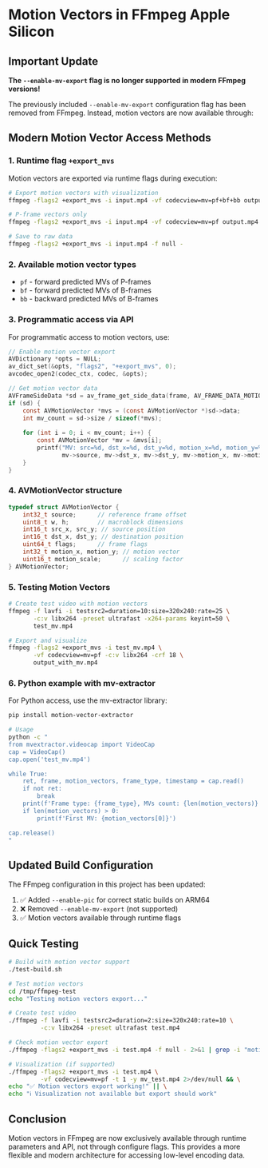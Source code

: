 # Motion Vectors in FFmpeg Apple Silicon

## Important Update

**The `--enable-mv-export` flag is no longer supported in modern FFmpeg versions!**

The previously included `--enable-mv-export` configuration flag has been removed from FFmpeg. Instead, motion vectors are now available through:

## Modern Motion Vector Access Methods

### 1. Runtime flag `+export_mvs`

Motion vectors are exported via runtime flags during execution:

```bash
# Export motion vectors with visualization
ffmpeg -flags2 +export_mvs -i input.mp4 -vf codecview=mv=pf+bf+bb output.mp4

# P-frame vectors only
ffmpeg -flags2 +export_mvs -i input.mp4 -vf codecview=mv=pf output.mp4

# Save to raw data
ffmpeg -flags2 +export_mvs -i input.mp4 -f null -
```

### 2. Available motion vector types

- `pf` - forward predicted MVs of P-frames
- `bf` - forward predicted MVs of B-frames  
- `bb` - backward predicted MVs of B-frames

### 3. Programmatic access via API

For programmatic access to motion vectors, use:

```c
// Enable motion vector export
AVDictionary *opts = NULL;
av_dict_set(&opts, "flags2", "+export_mvs", 0);
avcodec_open2(codec_ctx, codec, &opts);

// Get motion vector data
AVFrameSideData *sd = av_frame_get_side_data(frame, AV_FRAME_DATA_MOTION_VECTORS);
if (sd) {
    const AVMotionVector *mvs = (const AVMotionVector *)sd->data;
    int mv_count = sd->size / sizeof(*mvs);
    
    for (int i = 0; i < mv_count; i++) {
        const AVMotionVector *mv = &mvs[i];
        printf("MV: src=%d, dst_x=%d, dst_y=%d, motion_x=%d, motion_y=%d\n",
               mv->source, mv->dst_x, mv->dst_y, mv->motion_x, mv->motion_y);
    }
}
```

### 4. AVMotionVector structure

```c
typedef struct AVMotionVector {
    int32_t source;      // reference frame offset
    uint8_t w, h;        // macroblock dimensions  
    int16_t src_x, src_y; // source position
    int16_t dst_x, dst_y; // destination position
    uint64_t flags;      // frame flags
    int32_t motion_x, motion_y; // motion vector
    uint16_t motion_scale;      // scaling factor
} AVMotionVector;
```

### 5. Testing Motion Vectors

```bash
# Create test video with motion vectors
ffmpeg -f lavfi -i testsrc2=duration=10:size=320x240:rate=25 \
       -c:v libx264 -preset ultrafast -x264-params keyint=50 \
       test_mv.mp4

# Export and visualize
ffmpeg -flags2 +export_mvs -i test_mv.mp4 \
       -vf codecview=mv=pf -c:v libx264 -crf 18 \
       output_with_mv.mp4
```

### 6. Python example with mv-extractor

For Python access, use the mv-extractor library:

```bash
pip install motion-vector-extractor

# Usage
python -c "
from mvextractor.videocap import VideoCap
cap = VideoCap()
cap.open('test_mv.mp4')

while True:
    ret, frame, motion_vectors, frame_type, timestamp = cap.read()
    if not ret:
        break
    print(f'Frame type: {frame_type}, MVs count: {len(motion_vectors)}')
    if len(motion_vectors) > 0:
        print(f'First MV: {motion_vectors[0]}')

cap.release()
"
```

## Updated Build Configuration

The FFmpeg configuration in this project has been updated:

1. ✅ Added `--enable-pic` for correct static builds on ARM64
2. ❌ Removed `--enable-mv-export` (not supported)  
3. ✅ Motion vectors available through runtime flags

## Quick Testing

```bash
# Build with motion vector support
./test-build.sh

# Test motion vectors
cd /tmp/ffmpeg-test
echo "Testing motion vectors export..."

# Create test video
./ffmpeg -f lavfi -i testsrc2=duration=2:size=320x240:rate=10 \
         -c:v libx264 -preset ultrafast test.mp4

# Check motion vector export
./ffmpeg -flags2 +export_mvs -i test.mp4 -f null - 2>&1 | grep -i "motion"

# Visualization (if supported)
./ffmpeg -flags2 +export_mvs -i test.mp4 \
         -vf codecview=mv=pf -t 1 -y mv_test.mp4 2>/dev/null && \
echo "✅ Motion vectors export working!" || \
echo "ℹ️ Visualization not available but export should work"
```

## Conclusion

Motion vectors in FFmpeg are now exclusively available through runtime parameters and API, not through configure flags. This provides a more flexible and modern architecture for accessing low-level encoding data. 